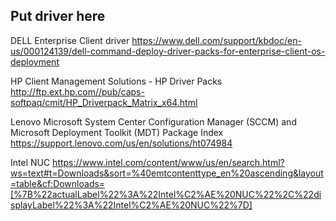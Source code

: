 ## Put driver here

DELL Enterprise Client driver
https://www.dell.com/support/kbdoc/en-us/000124139/dell-command-deploy-driver-packs-for-enterprise-client-os-deployment

HP Client Management Solutions - HP Driver Packs
http://ftp.ext.hp.com//pub/caps-softpaq/cmit/HP_Driverpack_Matrix_x64.html

Lenovo Microsoft System Center Configuration Manager (SCCM) and Microsoft Deployment Toolkit (MDT) Package Index
https://support.lenovo.com/us/en/solutions/ht074984

Intel NUC
https://www.intel.com/content/www/us/en/search.html?ws=text#t=Downloads&sort=%40emtcontenttype_en%20ascending&layout=table&cf:Downloads=[%7B%22actualLabel%22%3A%22Intel%C2%AE%20NUC%22%2C%22displayLabel%22%3A%22Intel%C2%AE%20NUC%22%7D]

